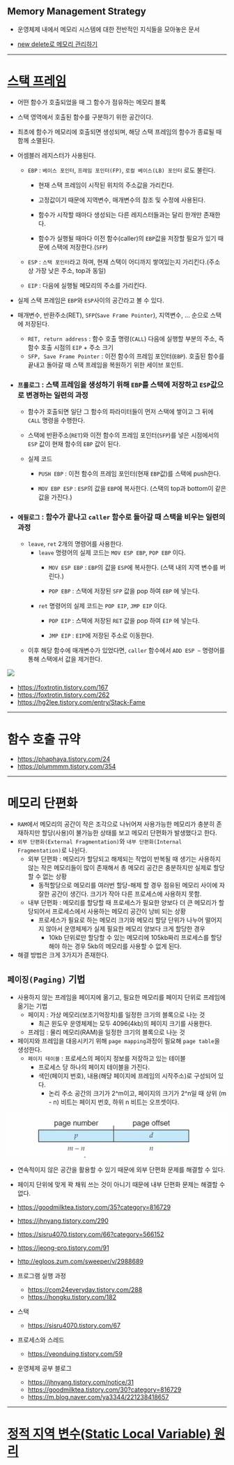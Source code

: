 ## Memory Management Strategy

  - 운영체제 내에서 메모리 시스템에 대한 전반적인 지식들을 모아놓은 문서

  - [new delete로 메모리 관리하기](https://blog.naver.com/PostView.naver?blogId=tipsware&logNo=221606898397&parentCategoryNo=&categoryNo=87&viewDate=&isShowPopularPosts=false&from=postView)

---
# [스택 프레임](https://eliez3r.github.io/post/2019/10/16/study-system.Stack-Frame.html)

  - 어떤 함수가 호출되었을 때 그 함수가 점유하는 메모리 블록

  - 스택 영역에서 호출된 함수를 구분하기 위한 공간이다.
  - 최초에 함수가 메모리에 호출되면 생성되며, 해당 스택 프레임의 함수가 종료될 때 함께 소멸된다.
  - 어셈블러 레지스터가 사용된다.
    - `EBP` : `베이스 포인터`, `프레임 포인터(FP)`, `로컬 베이스(LB) 포인터` 로도 불린다.
      - 현재 스택 프레임이 시작된 위치의 주소값을 가리킨다.
    
      - 고정값이기 때문에 지역변수, 매개변수의 참조 및 수정에 사용된다.
      - 함수가 시작할 때마다 생성되는 다른 레지스터들과는 달리 한개만 존재한다.
      - 함수가 실행될 때마다 이전 함수(caller)의 `EBP`값을 저장할 필요가 있기 때문에 스택에 저장한다.(`SFP`)
    - `ESP` : `스택 포인터`라고 하며, 현재 스택이 어디까지 쌓여있는지 가리킨다.(주소 상 가장 낮은 주소, top과 동일)

    - `EIP` : 다음에 실행될 메모리의 주소를 가리킨다.
  - 실제 스택 프레임은 `EBP`와 `ESP`사이의 공간라고 볼 수 있다.
  - 매개변수, 반환주소(RET), `SFP`(`Save Frame Pointer`), 지역변수, ... 순으로 스택에 저장된다.
    - `RET, return address` : 함수 호출 명령(`CALL`) 다음에 실행할 부분의 주소, 즉 함수 호출 시점의 `EIP` + 주소 크기
    - `SFP, Save Frame Pointer` : 이전 함수의 프레임 포인터(`EBP`). 호출된 함수를 끝내고 돌아갈 때 스택 프레임을 복원하기 위한 세이브 포인트.
  - ### `프롤로그` : 스택 프레임을 생성하기 위해 `EBP`를 스택에 저장하고 `ESP`값으로 변경하는 일련의 과정
    - 함수가 호출되면 일단 그 함수의 파라미터들이 먼저 스택에 쌓이고 그 뒤에 `CALL` 명령을 수행한다.

    - 스택에 반환주소(`RET`)와 이전 함수의 프레임 포인터(`SFP`)를 넣은 시점에서의 `ESP` 값이 현재 함수의 `EBP` 값이 된다.
    - 실제 코드
      - `PUSH EBP` : 이전 함수의 프레임 포인터(현재 `EBP`값)를 스택에 push한다.

      - `MOV EBP ESP` : `ESP`의 값을 `EBP`에 복사한다. (스택의 top과 bottom이 같은 값을 가진다.)
  - ### `에필로그` : 함수가 끝나고 `caller` 함수로 돌아갈 때 스택을 비우는 일련의 과정
    - `leave`, `ret` 2개의 명령어를 사용한다.
      - `leave` 명령어의 실제 코드는 `MOV ESP EBP`, `POP EBP` 이다.
        - `MOV ESP EBP` : `EBP`의 값을 `ESP`에 복사한다. (스택 내의 지역 변수를 버린다.)

        - `POP EBP` : 스택에 저장된 `SFP` 값을 pop 하여 `EBP` 에 넣는다.
      - `ret` 명령어의 실제 코드는 `POP EIP`, `JMP EIP` 이다.
        - `POP EIP` : 스택에 저장된 `RET` 값을 pop 하여 `EIP` 에 넣는다.

        - `JMP EIP` : `EIP`에 저장된 주소로 이동한다.
    - 이후 해당 함수에 매개변수가 있었다면, `caller` 함수에서 `ADD ESP ~` 명령어를 통해 스택에서 값을 제거한다.

  ![](img/stack_frame.png)

  - https://foxtrotin.tistory.com/167
  - https://foxtrotin.tistory.com/262
  - https://hg2lee.tistory.com/entry/Stack-Fame


---
# 함수 호출 규약

  - https://phaphaya.tistory.com/24
  - https://plummmm.tistory.com/354


---
# 메모리 단편화

  - `RAM`에서 메모리의 공간이 작은 조각으로 나뉘어져 사용가능한 메모리가 충분히 존재하지만 할당(사용)이 불가능한 상태를 보고 메모리 단편화가 발생했다고 한다.
  - `외부 단편화(External Fragmentation)`와 `내부 단편화(Internal Fragmentation)`로 나뉜다.
    - 외부 단편화 : 메모리가 할당되고 해제되는 작업이 반복될 때 생기는 사용하지 않는 작은 메모리들이 많이 존재해서 총 메모리 공간은 충분하지만 실제로 할당할 수 없는 상황
      - 동적할당으로 메모리를 여러번 할당-해제 할 경우 점유된 메모리 사이에 자잘한 공간이 생긴다. 크기가 작아 다른 프로세스에 사용하지 못함.
    - 내부 단편화 : 메모리를 할당할 때 프로세스가 필요한 양보다 더 큰 메모리가 할당되어서 프로세스에서 사용하는 메모리 공간이 낭비 되는 상황
      - 프로세스가 필요로 하는 메모리 크기와 메모리 할당 단위가 나누어 떨어지지 않아서 운영체제가 실제 필요한 메모리 양보다 크게 할당한 경우
        - 10kb 단위로만 할당할 수 있는 메모리에 105kb짜리 프로세스를 할당해야 하는 경우 5kb의 메모리를 사용할 수 없게 된다.
  - 해결 방법은 크게 3가지가 존재한다.


## `페이징(Paging)` 기법

  - 사용하지 않는 프레임을 페이지에 옮기고, 필요한 메모리를 페이지 단위로 프레임에 옮기는 기법
    - 페이지 : 가상 메모리(보조기억장치)를 일정한 크기의 블록으로 나눈 것
      - 최근 윈도우 운영체제는 모두 4096(4kb)의 페이지 크기를 사용한다.
    - 프레임 : 물리 메모리(RAM)을 일정한 크기의 블록으로 나눈 것
  - 페이지와 프레임을 대응시키기 위해 `page mapping`과정이 필요해 `page table`을 생성한다.
    - `페이지 테이블` : 프로세스의 페이지 정보를 저장하고 있는 테이블
      - 프로세스 당 하나의 페이지 테이블을 가진다.
      - 색인(페이지 번호), 내용(해당 페이지에 프레임의 시작주소)로 구성되어 있다.
        - 논리 주소 공간의 크기가 2^m이고, 페이지의 크기가 2^n일 때 상위 (m - n) 비트는 페이지 번호, 하위 n 비트는 오프셋이다.

![논리 주소 구조](img/logic_address.png)

  - 연속적이지 않은 공간을 활용할 수 있기 때문에 외부 단편화 문제를 해결할 수 있다.
  - 페이지 단위에 맞게 꽉 채워 쓰는 것이 아니기 때문에 내부 단편화 문제는 해결할 수 없다.

  - https://goodmilktea.tistory.com/35?category=816729
  - https://jhnyang.tistory.com/290
  - https://sisru4070.tistory.com/66?category=566152
  - https://jeong-pro.tistory.com/91
  - http://egloos.zum.com/sweeper/v/2988689

  - 프로그램 실행 과정
    - https://com24everyday.tistory.com/288
    - https://hongku.tistory.com/182

  - 스택
    - https://sisru4070.tistory.com/67

  - 프로세스와 스레드
    - https://yeonduing.tistory.com/59 

  - 운영체제 공부 블로그
    - https://jhnyang.tistory.com/notice/31
    - https://goodmilktea.tistory.com/30?category=816729
    - https://m.blog.naver.com/ya3344/221238418657


---
# [정적 지역 변수(Static Local Variable) 원리](https://dataonair.or.kr/db-tech-reference/d-lounge/technical-data/?mod=document&uid=235959)